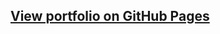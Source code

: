 ## <a href=https://adamwgrise.github.io/Portfolio target="_blank">View portfolio on GitHub Pages</a>
